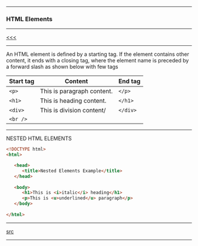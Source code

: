 
---

### HTML Elements

---

[<<<](https://github.com/ttltrk/WEB/blob/master/BHM/BHM.MD)

---

An HTML element is defined by a starting tag. If the element contains other content, it ends with a closing tag, where the element name is 
preceded by a forward slash as shown below with few tags

|Start tag|Content|End tag|
|---|----|----|
|```<p>```|This is paragraph content.|```</p>```|
|```<h1>```|This is heading content.|```</h1>```|
|```<div>```|This is division content/|```</div>```|
|```<br />```|||

---

NESTED HTML ELEMENTS

```html
<!DOCTYPE html>
<html>

   <head>
      <title>Nested Elements Example</title>
   </head>
	
   <body>
      <h1>This is <i>italic</i> heading</h1>
      <p>This is <u>underlined</u> paragraph</p>
   </body>
	
</html>
```



---

[src](https://www.tutorialspoint.com/html/html_elements.htm)

---
